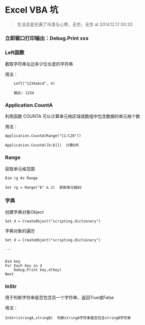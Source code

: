 # Excel VBA 坑

> 生活总是充满了冷漠与心寒，无奈，无奈 at 2014.12.17 00:33  

### 立即窗口打印输出：Debug.Print xxx

### Left函数

截取字符串左边多少位长度的字符串  

用法：  

```
	Left("1234abcd", 4)

	输出: 1234
```

###  Application.CountA

利用函数 COUNTA 可以计算单元格区域或数组中包含数据的单元格个数  

用法： 

```
Application.CountA(Range("C1:C28"))  

Application.CountA([b:b]])  计算b列
```

### Range

获取单元格范围

```
Dim rg As Range  

Set rg = Range("b" & 2)  获取单元格B2

```

### 字典

创建字典对象Object

```
Set d = CreateObject("scripting.dictionary")  
```

字典对象的遍历

```
Set d = CreateObject("scripting.dictionary")  

...  


Dim key
For Each key in d
	Debug.Print key,d(key)
Next
```

### InStr

用于判断字符串是否包含另一个字符串，返回True或False

用法：  

```
InStr(stringA,stringB)  判断stringA字符串是否包含stringB字符串
```

